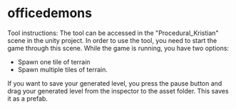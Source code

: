 # officedemons


Tool instructions:
The tool can be accessed in the "Procedural_Kristian" scene in the unity project.
In order to use the tool, you need to start the game through this scene. 
While the game is running, you have two options:
- Spawn one tile of terrain
- Spawn multiple tiles of terrain.

If you want to save your generated level, you press the pause button and drag your generated level from the inspector to the asset folder.
This saves it as a prefab.
